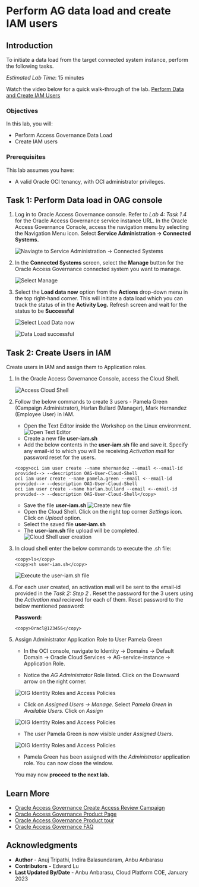 #  Perform AG data load and create IAM users 

## Introduction

To initiate a data load from the target connected system instance, perform the following tasks.

*Estimated Lab Time*: 15 minutes

Watch the video below for a quick walk-through of the lab.
[Perform Data and Create IAM Users](videohub:1_009fisy0)

### Objectives

In this lab, you will:
 * Perform Access Governance Data Load
 * Create IAM users 

### Prerequisites
This lab assumes you have:
- A valid Oracle OCI tenancy, with OCI administrator privileges.


## Task 1: Perform Data load in OAG console

1.  Log in to Oracle Access Governance console. Refer to *Lab 4: Task 1.4* for the Oracle Access Governance service instance URL. In the Oracle Access Governance Console, access the navigation menu by selecting the Navigation Menu icon. Select **Service Administration → Connected Systems.**

    ![Naviagte to Service Administration → Connected Systems](images/connected-systems.png) 
    
    
2. In the **Connected Systems** screen, select the **Manage** button for the Oracle Access Governance connected system you want to manage.

    ![Select Manage](images/manage.png) 

3. Select the **Load data now** option from the **Actions** drop-down menu in the top right-hand corner. This will initiate a data load which you can track the status of in the **Activity Log.** Refresh screen and wait for the status to be **Successful**

    ![Select Load Data now](images/select-actions.png) 

    ![Data Load successful](images/load-data.png) 

## Task 2: Create Users in IAM

Create users in IAM and assign them to Application roles.

1. In the Oracle Access Governance Console, access the Cloud Shell.

    ![Access Cloud Shell](images/oci-cloud-shell.png)

2. Follow the below commands to create 3 users - Pamela Green (Campaign Administrator), Harlan Bullard (Manager), Mark Hernandez (Employee User) in IAM.
    * Open the Text Editor inside the Workshop on the Linux environment. 
    ![Open Text Editor](images/open-texteditor.png)
    * Create a new file **user-iam.sh**
    * Add the below contents in the **user-iam.sh** file and save it. Specify any email-id to which you will be receiving *Activation mail* for password reset for the users. 
    ```
    <copy>oci iam user create --name mhernandez --email <--email-id provided--> --description OAG-User-Cloud-Shell
	oci iam user create --name pamela.green --email <--email-id provided--> --description OAG-User-Cloud-Shell 
    oci iam user create --name harlan.bullard --email <--email-id provided--> --description OAG-User-Cloud-Shell</copy>
    ```
    * Save the file **user-iam.sh** 
    ![Create new file](images/create-file.png)
    * Open the Cloud Shell. Click on the right top corner *Settings* icon. Click on *Upload* option.
    * Select the saved file **user-iam.sh**
    * The **user-iam.sh** file upload will be completed. 
    ![Cloud Shell user creation](images/cloud-shell.png)

3. In cloud shell enter the below commands to execute the .sh file:

    ```
    <copy>ls</copy>
    <copy>sh user-iam.sh</copy>
    ```
    ![Execute the user-iam.sh file](images/run-script.png)

4. For each user created, an activation mail will be sent to the email-id provided in the *Task 2: Step 2* . Reset the password for the 3 users using the *Activation mail* recieved for each of them. 
    Reset password to the below mentioned password:

    **Password:**
     ```
    <copy>Oracl@123456</copy>
    ```
5. Assign Administrator Application Role to User Pamela Green

    * In the OCI console, navigate to Identity -> Domains -> Default Domain -> Oracle Cloud Services -> AG-service-instance -> Application Role. 

    * Notice the *AG Administrator* Role listed. Click on the Downward arrow on the right corner. 

    ![OIG Identity Roles and Access Policies](images/user-approle.png)

    * Click on *Assigned Users -> Manage*. Select *Pamela Green* in *Available Users.* Click on *Assign*

    ![OIG Identity Roles and Access Policies](images/user-approle-list.png)

    * The user Pamela Green is now visible under *Assigned Users*.

    ![OIG Identity Roles and Access Policies](images/user-approle-assign.png)

    * Pamela Green has been assigned with the *Administrator* application role. You can now close the window.


    You may now **proceed to the next lab.**

## Learn More

* [Oracle Access Governance Create Access Review Campaign](https://docs.oracle.com/en/cloud/paas/access-governance/pdapg/index.html)
* [Oracle Access Governance Product Page](https://www.oracle.com/security/cloud-security/access-governance/)
* [Oracle Access Governance Product tour](https://www.oracle.com/webfolder/s/quicktours/paas/pt-sec-access-governance/index.html)
* [Oracle Access Governance FAQ](https://www.oracle.com/security/cloud-security/access-governance/faq/)

## Acknowledgments
* **Author** - Anuj Tripathi, Indira Balasundaram, Anbu Anbarasu
* **Contributors** - Edward Lu  
* **Last Updated By/Date** - Anbu Anbarasu, Cloud Platform COE, January 2023